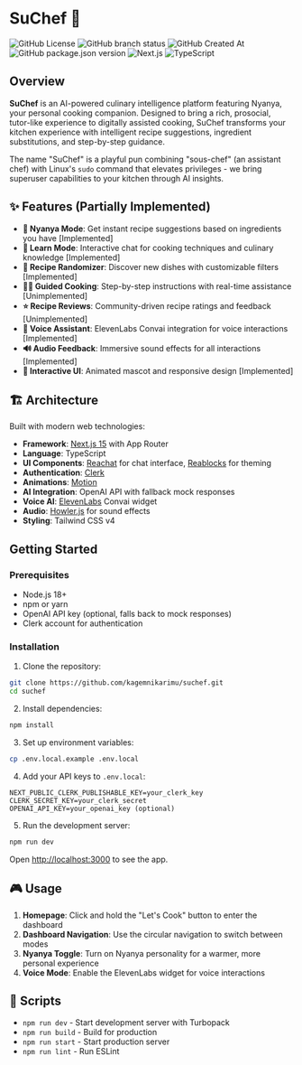 # SuChef 🍳

![GitHub License](https://img.shields.io/github/license/kagemnikarimu/suchef)
![GitHub branch status](https://img.shields.io/github/checks-status/kagemnikarimu/suchef/main)
![GitHub Created At](https://img.shields.io/github/created-at/kagemnikarimu/suchef)
![GitHub package.json version](https://img.shields.io/github/package-json/v/kagemnikarimu/suchef)
![Next.js](https://img.shields.io/badge/Next.js-black?logo=next.js&logoColor=white)
![TypeScript](https://img.shields.io/badge/TypeScript-3178C6?logo=typescript&logoColor=fff)

## Overview

**SuChef** is an AI-powered culinary intelligence platform featuring Nyanya, your personal cooking companion. Designed to bring a rich, prosocial, tutor-like experience to digitally assisted cooking, SuChef transforms your kitchen experience with intelligent recipe suggestions, ingredient substitutions, and step-by-step guidance.

The name "SuChef" is a playful pun combining "sous-chef" (an assistant chef) with Linux's `sudo` command that elevates privileges - we bring superuser capabilities to your kitchen through AI insights.

## ✨ Features (Partially Implemented)

- **🥘 Nyanya Mode**: Get instant recipe suggestions based on ingredients you have  [Implemented]
- **💬 Learn Mode**: Interactive chat for cooking techniques and culinary knowledge [Implemented]
- **🎲 Recipe Randomizer**: Discover new dishes with customizable filters [Implemented]
- **👨‍🍳 Guided Cooking**: Step-by-step instructions with real-time assistance [Unimplemented]
- **⭐ Recipe Reviews**: Community-driven recipe ratings and feedback [Unimplemented]
- **🎤 Voice Assistant**: ElevenLabs Convai integration for voice interactions [Implemented]
- **🔊 Audio Feedback**: Immersive sound effects for all interactions [Implemented]
- **🎨 Interactive UI**: Animated mascot and responsive design [Implemented]

## 🏗️ Architecture

Built with modern web technologies:
- **Framework**: [Next.js 15](https://nextjs.org) with App Router
- **Language**: TypeScript
- **UI Components**: [Reachat](https://reachat.dev/) for chat interface, [Reablocks](https://reablocks.dev/) for theming
- **Authentication**: [Clerk](https://clerk.com)
- **Animations**: [Motion](https://motion.dev)
- **AI Integration**: OpenAI API with fallback mock responses
- **Voice AI**: [ElevenLabs](https://elevenlabs.io) Convai widget
- **Audio**: [Howler.js](https://howlerjs.com) for sound effects
- **Styling**: Tailwind CSS v4

## Getting Started

### Prerequisites

- Node.js 18+
- npm or yarn
- OpenAI API key (optional, falls back to mock responses)
- Clerk account for authentication

### Installation

1. Clone the repository:
```bash
git clone https://github.com/kagemnikarimu/suchef.git
cd suchef
```

2. Install dependencies:
```bash
npm install
```

3. Set up environment variables:
```bash
cp .env.local.example .env.local
```

4. Add your API keys to `.env.local`:
```
NEXT_PUBLIC_CLERK_PUBLISHABLE_KEY=your_clerk_key
CLERK_SECRET_KEY=your_clerk_secret
OPENAI_API_KEY=your_openai_key (optional)
```

5. Run the development server:
```bash
npm run dev
```

Open [http://localhost:3000](http://localhost:3000) to see the app.

## 🎮 Usage

1. **Homepage**: Click and hold the "Let's Cook" button to enter the dashboard
2. **Dashboard Navigation**: Use the circular navigation to switch between modes
3. **Nyanya Toggle**: Turn on Nyanya personality for a warmer, more personal experience
4. **Voice Mode**: Enable the ElevenLabs widget for voice interactions

## 📝 Scripts

- `npm run dev` - Start development server with Turbopack
- `npm run build` - Build for production
- `npm run start` - Start production server
- `npm run lint` - Run ESLint
